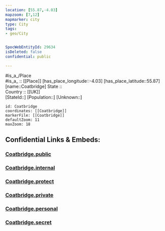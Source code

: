 ```yaml
---
location: [55.87,-4.03] 
mapzoom: [7,12] 
mapmarker: city 
type: City
tags:
- geo/City


SpocWebEntityId: 29634
isDeleted: false
confidential: public

---
```

#is_a_/Place  
#is_a_ :: [[Place]] 
[has_place_longitude::-4.03] 
[has_place_latitude::55.87] 
[name::Coatbridge] 
State ::  
Country :: [[UK]]  
[StateId::] 
[Population::] 
[Unknown::] 


```leaflet
id: Coatbridge
coordinates: [[Coatbridge]] 
markerFile: [[Coatbridge]] 
defaultZoom: 11 
maxZoom: 18
```


## Confidential Links & Embeds: 

### [Coatbridge.public](/_public/\Earth\Continent\Europe\Europe~North\UK\Scotland\counties~Scotland\Lanarkshire~North\cities~Lanarkshire~NorthCoatbridge.public.md) 

### [Coatbridge.internal](/_internal/\Earth\Continent\Europe\Europe~North\UK\Scotland\counties~Scotland\Lanarkshire~North\cities~Lanarkshire~NorthCoatbridge.internal.md) 

### [Coatbridge.protect](/_protect/\Earth\Continent\Europe\Europe~North\UK\Scotland\counties~Scotland\Lanarkshire~North\cities~Lanarkshire~NorthCoatbridge.protect.md) 

### [Coatbridge.private](/_private/\Earth\Continent\Europe\Europe~North\UK\Scotland\counties~Scotland\Lanarkshire~North\cities~Lanarkshire~NorthCoatbridge.private.md) 

### [Coatbridge.personal](/_personal/\Earth\Continent\Europe\Europe~North\UK\Scotland\counties~Scotland\Lanarkshire~North\cities~Lanarkshire~NorthCoatbridge.personal.md) 

### [Coatbridge.secret](/_secret/\Earth\Continent\Europe\Europe~North\UK\Scotland\counties~Scotland\Lanarkshire~North\cities~Lanarkshire~NorthCoatbridge.secret.md)


